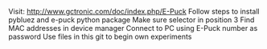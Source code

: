 Visit: http://www.gctronic.com/doc/index.php/E-Puck 
Follow steps to install pybluez and e-puck python package 
Make sure selector in position 3
Find MAC addresses in device manager 
Connect to PC using E-Puck number as password
Use files in this git to begin own experiments
